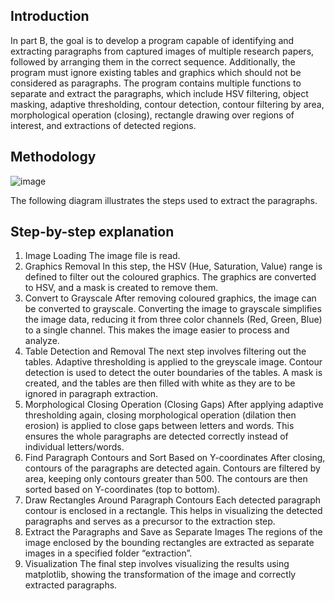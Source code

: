 ## Introduction
In part B, the goal is to develop a program capable of identifying and extracting paragraphs from captured images of multiple research papers, followed by arranging them in the correct sequence. Additionally, the program must ignore existing tables and graphics which should not be considered as paragraphs. The program contains multiple functions to separate and extract the paragraphs, which include HSV filtering, object masking, adaptive thresholding, contour detection, contour filtering by area, morphological operation (closing), rectangle drawing over regions of interest, and extractions of detected regions.  

## Methodology
 ![image](https://github.com/user-attachments/assets/f959bb9b-9607-40b8-b50e-795bfe7d92bf)

The following diagram illustrates the steps used to extract the paragraphs. 

## Step-by-step explanation
1)	Image Loading
The image file is read.
2)	Graphics Removal
In this step, the HSV (Hue, Saturation, Value) range is defined to filter out the coloured graphics. The graphics are converted to HSV, and a mask is created to remove them. 
3)	Convert to Grayscale
After removing coloured graphics, the image can be converted to grayscale. Converting the image to grayscale simplifies the image data, reducing it from three color channels (Red, Green, Blue) to a single channel. This makes the image easier to process and analyze.
4)	Table Detection and Removal
The next step involves filtering out the tables. Adaptive thresholding is applied to the greyscale image. Contour detection is used to detect the outer boundaries of the tables. A mask is created, and the tables are then filled with white as they are to be ignored in paragraph extraction.
5)	Morphological Closing Operation (Closing Gaps)
After applying adaptive thresholding again, closing morphological operation (dilation then erosion) is applied to close gaps between letters and words. This ensures the whole paragraphs are detected correctly instead of individual letters/words.
6)	Find Paragraph Contours and Sort Based on Y-coordinates
After closing, contours of the paragraphs are detected again. Contours are filtered by area, keeping only contours greater than 500. The contours are then sorted based on Y-coordinates (top to bottom). 
7)	Draw Rectangles Around Paragraph Contours
Each detected paragraph contour is enclosed in a rectangle. This helps in visualizing the detected paragraphs and serves as a precursor to the extraction step.
8)	Extract the Paragraphs and Save as Separate Images
The regions of the image enclosed by the bounding rectangles are extracted as separate images in a specified folder “extraction”.
9)	Visualization
The final step involves visualizing the results using matplotlib, showing the transformation of the image and correctly extracted paragraphs.

